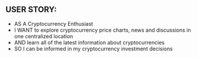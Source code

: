 ## USER STORY:
- AS A Cryptocurrency Enthusiast
- I WANT to explore cryptocurrency price charts, news and discussions in one centralized location
- AND learn all of the latest information about cryptocurrencies
- SO I can be informed in my cryptocurrency investment decisions

